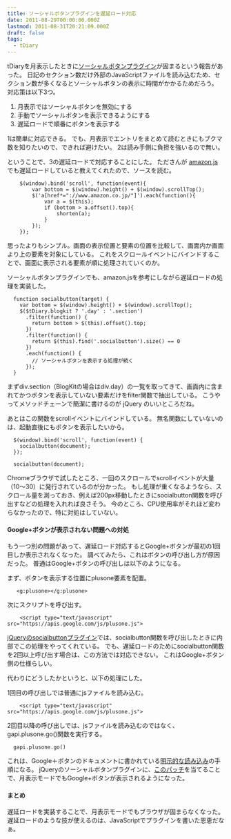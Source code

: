 ```yaml
---
title: ソーシャルボタンプラグインを遅延ロード対応
date: 2011-08-29T00:00:00.000Z
lastmod: 2011-08-31T20:21:09.000Z
draft: false
tags:
  - tDiary
---
```


tDiaryを月表示したときに[ソーシャルボタンプラグイン](/posts/20110613/p01)が固まるという報告があった。 日記のセクション数だけ外部のJavaScriptファイルを読み込むため、セクション数が多くなるとソーシャルボタンの表示に時間がかかるためだろう。 対応策は以下3つ。

1. 月表示ではソーシャルボタンを無効にする
2. 手動でソーシャルボタンを表示できるようにする
3. 遅延ロードで順番にボタンを表示する

1は簡単に対応できる。 でも、月表示でエントリをまとめて読むときにもブクマ数を知りたいので、できれば避けたい。 2は読み手側に負担を強いるので無い。

ということで、3の遅延ロードで対応することにした。 たださんが [amazon.js](https://github.com/tdiary/tdiary-core/blob/master/js/amazon.js) でも遅延ロードしていると教えてくれたので、ソースを読む。

```
	$(window).bind('scroll', function(event){
		var bottom = $(window).height() + $(window).scrollTop();
		$('a[href*="://www.amazon.co.jp/"]').each(function(){
			var a = $(this);
			if (bottom > a.offset().top){
				shorten(a);
			}
		});
	});
```

思ったよりもシンプル。画面の表示位置と要素の位置を比較して、画面内か画面より上の要素を対象にしている。 これをスクロールイベントにバインドすることで、画面に表示される要素が順に処理されていくのか。

ソーシャルボタンプラグインでも、amazon.jsを参考にしながら遅延ロードの処理を実装した。

```
  function socialbutton(target) {
    var bottom = $(window).height() + $(window).scrollTop();
    $($tDiary.blogkit ? '.day' : '.section')
      .filter(function() {
        return bottom > $(this).offset().top;
      })
      .filter(function() {
        return $(this).find('.socialbutton').size() == 0
      })
      .each(function() {
        // ソーシャルボタンを表示する処理が続く
      });
  }
```

まずdiv.section（BlogKitの場合はdiv.day）の一覧を取ってきて、画面内に含まれてかつボタンを表示していない要素だけをfilter関数で抽出している。 こうやってメソッドチェーンで簡潔に書けるのが jQuery のいいところだね。

あとはこの関数をscrollイベントにバインドしている。 無名関数にしていないのは、起動直後にもボタンを表示したいから。

```
  $(window).bind('scroll', function(event) {
    socialbutton(document);
  });

  socialbutton(document);
```

Chromeブラウザで試したところ、一回のスクロールでscrollイベントが大量（10〜30）に発行されているのが分かった。 もし処理が重くなるようなら、スクロール量を測っておき、例えば200px移動したときにsocialbutton関数を呼び出すなどの処理を入れれば良さそう。 今のところ、CPU使用率がそれほど変わらなかったので、特に対処はしていない。

#### Google+ボタンが表示されない問題への対処

もう一つ別の問題があって、遅延ロード対応するとGoogle+ボタンが最初の1回目しか表示されなくなった。 調べてみたら、これはボタンの呼び出し方が原因だった。 普通はGoogle+ボタンの呼び出しは以下のようになる。

まず、ボタンを表示する位置にplusone要素を配置。

```
   <g:plusone></g:plusone>
```

次にスクリプトを呼び出す。

```
    <script type="text/javascript" src="https://apis.google.com/js/plusone.js">
```

[jQueryのsocialbuttonプラグイン](http://itra.jp/jquery_socialbutton_plugin/)では、socialbutton関数を呼び出したときに内部でこの処理をやってくれている。 でも、遅延ロードのためにsocialbutton関数を2回以上呼び出す場合は、この方法では対応できない。 これはGoogle+ボタン側の仕様らしい。

代わりにどうしたかというと、以下の処理にした。

1回目の呼び出しでは普通にjsファイルを読み込む。

```
    <script type="text/javascript" src="https://apis.google.com/js/plusone.js">
```

2回目以降の呼び出しでは、jsファイルを読み込むのではなく、gapi.plusone.go()関数を実行する。

```
  gapi.plusone.go()
```

これは、Google＋ボタンのドキュメントに書かれている[明示的な読み込み](https://code.google.com/intl/ja/apis/+1button/#example-explicit-load)の手順になる。 jQueryのソーシャルボタンプラグインに、[このパッチ](https://github.com/tdiary/tdiary-contrib/commit/890f91e9fb7dcdb44e0d7f99de850095ad637391)を当てることで、月表示モードでもGoogle+ボタンが表示されるようになった。

#### まとめ

遅延ロードを実装することで、月表示モードでもブラウザが固まらなくなった。 遅延ロードのような技が使えるのは、JavaScriptでプラグインを書いた恩恵だなぁ。
